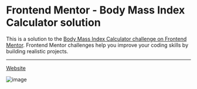 # Frontend Mentor - Body Mass Index Calculator solution

This is a solution to the [Body Mass Index Calculator challenge on Frontend Mentor](https://www.frontendmentor.io/challenges/body-mass-index-calculator-brrBkfSz1T). Frontend Mentor challenges help you improve your coding skills by building realistic projects.

---

[Website](https://bmi-calculator-otf31.vercel.app/)

![image](https://github.com/OTF31/bmi-calculator/assets/75378049/86595a7e-21be-454c-80d9-3007951fdf9e)
